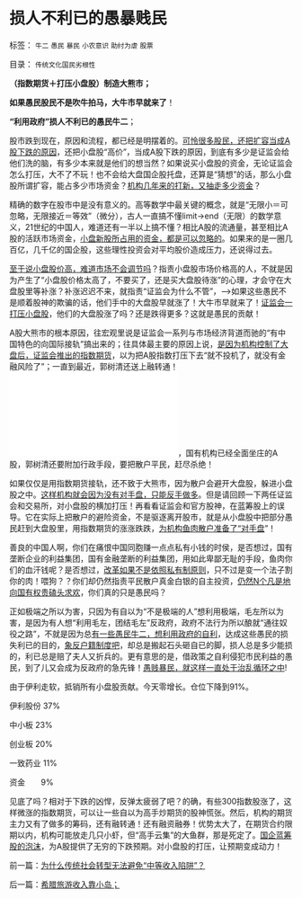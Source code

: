 # 损人不利已的愚暴贱民

标签： `牛二` `愚民` `暴民` `小农意识` `助纣为虐` `股票` 

目录： `传统文化国民劣根性`

**（指数期货＋打压小盘股）制造大熊市；**

**如果愚民股民不是吹牛拍马，大牛市早就来了**！

**“利用政府”损人不利已的愚民牛二**；



股市跌到现在，原因和流程，都已经是明摆着的。[可怜很多股民，还把扩容当成A股下跌的原因](../../../2010/11/12/凭什么说“通胀无牛市”？.md)，还把小盘股“高价”，当成A股下跌的原因，到底有多少是证监会给他们洗的脑，有多少本来就是他们的想当然？如果说买小盘股的资金，无论证监会怎么打压，大不了不玩！也不会给大盘国企股托盘，还算是“猜想”的话，那么小盘股所谓扩容，能占多少市场资金？[机构几年来的打新，又抽走多少资金](../../../2010/10/26/新价市场价发行二级市场反而便宜了.md)？

精确的数字在股市中是没有意义的。高等数学中最关键的概念，就是“无限小＝可忽略，无限接近＝等效”（微分），古人一直搞不懂limit->end（无限）的数学意义，21世纪的中国人，难道还有一半以上搞不懂？相比A股的流通量，甚至相比A股的活跃市场资金，[小盘新股所占用的资金，都是可以忽略的](../../../2012/1/9/攻击新股市场化的人!罪恶滔天！.md)。如果来的是一圈几百亿，几千亿的国企股，这些理性投资会对平均股价造成压力，还说得过去。

[至于说小盘股价高，难道市场不会调节吗](../../../2012/1/9/凯恩斯主义对市盈率的影响，理解国进民退.md)？指责小盘股市场价格高的人，不就是因为产生了“小盘股价格太高了，不要买了，还是买大盘股待涨”的心理，才会守在大盘股里等补涨？补涨迟迟不来，就指责“证监会为什么不管”，——>如果这些愚民不是顺着股神的欺骗的话，他们手中的大盘股早就涨了！大牛市早就来了！[证监会一打压小盘股](../../../2012/4/24/强盗逻辑正在制造空前的金融危机和经济危机.md)，他们的大盘股涨了吗？还是跌得更多？这就是愚民的贡献！

A股大熊市的根本原因，往宏观里说是证监会一系列与市场经济背道而驰的“有中国特色的向国际接轨”搞出来的；往具体最主要的原因上说，[是因为机构控制了大盘后，证监会推出的指数期货](../../../2012/3/29/期货指数是机构化操纵出大熊市的祸根；.md)，以为把A股指数打压下去“就不投机了，就没有金融风险了”；一直到最近，郭树清还送上融转通！![在一个世界上机构化最严重](../../../2012/7/16/如果公有制是低效益的，证监会的政策就在制造漫漫熊市.md)，国有机构已经全面坐庄的A股，郭树清还要附加行政手段，要把散户平民，赶尽杀绝！

如果仅仅是用指数期货接轨，还不致于大熊市，因为散户会避开大盘股，躲进小盘股之中。[这样机构就会因为没有对手盘，只能反手做多](../../../2010/5/26/指数期货的交换同样创造价值.md)。但是请回顾一下两任证监会和交易所，对小盘股的横加打压！再看看证监会和官方股神，在蓝筹股上的误导。它在实际上把散户的避险资金，不是驱逐离开股市，就是从小盘股中把部分愚民赶到大盘股里，用指数期货的涨涨跌跌，[为机构鱼肉散户准备了“对手盘](../../../2010/4/16/中国人的参政议政意识世界第一，从娃娃抓起！.md)”！

善良的中国人啊，你们在痛恨中国同胞赚一点点私有小钱的时侯，是否想过，国有垄断企业的利益集团，国有金融垄断的利益集团，用如此卑鄙无耻的手段，鱼肉你们的血汗钱呢？是否想过，[改革如果不是依照私有制原则](../../../2012/8/27/A股折腾式“改革”的不祥警兆.md)，只不过是变一个法子割你的肉！喂狗？？你们却仍然指责平民散户真金白银的自主投资，[仍然N个凡是地向国有权贵磕头求欢](../../../2012/8/24/黄宗羲定律的“凡是”.md)，你们真的只是愚民吗？

正如极端之所以为害，只因为有自以为“不是极端的人”想利用极端，毛左所以为害，是因为有人想“利用毛左，团结毛左”反政府，政府不法行为所以酿就“通往奴役之路”，不就是因为总[有一些愚民牛二，想利用政府的自利](../../../2008/10/16/极力维护不公平制度的是受害者自已.md)，达成这些愚民的损失利已的目的，[象反户籍制度吧](../../../2012/8/27/户籍制度就是私有制，天经地义！.md)，却总是搬起石头砸自已的脚，损人总是多少能损的，利已总是赔了夫人又折兵的。更有意思的是，借政策之自利侵犯市民利益的愚民，到了儿又会成为反政府的急先锋！[愚贱暴民，就这样一直处于治乱循环之中](http://darthvad.blog.sohu.com/157238808.html)!

由于伊利走软，抵销所有小盘股贡献。今天零增长。仓位下降到91%。

伊利股份 37%

中小板 23%

创业板 20%

一致药业 11%

资金　　9%



见底了吗？相对于下跌的凶悍，反弹太疲弱了吧？的确，有些300指数股涨了，这样微涨的指数期货，可以让一些自以为高手炒期货的股神慌张。然后，机构的期货主力又有了做多的筹码，还有融转通！还有融资融券！优势太大了，在期货合约限期以内，机构可能放走几只小虾，但“高手云集”的大鱼群，那是死定了。[国企蓝筹股的泡沫](../../../2011/1/18/大象有癌症，小猴扛大旗!.md)，为A股提供了无穷的下跌预期。对小盘股的打压，让预期变成动力！

前一篇：[为什么传统社会转型无法避免“中等收入陷阱”？](../../../2012/8/28/为什么传统社会转型无法避免“中等收入陷阱”？.md)

后一篇：[希腊旅游收入靠小岛；](../../../2012/8/29/希腊旅游收入靠小岛；.md)